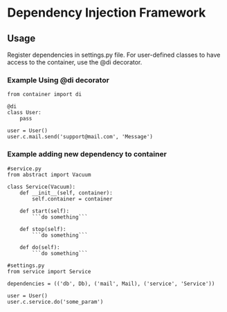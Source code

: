 # Dependency Injection Framework

## Usage

Register dependencies in settings.py file. For user-defined classes to have access to the container, use the @di decorator.

### Example Using @di decorator
```
from container import di

@di
class User:
    pass

user = User()
user.c.mail.send('support@mail.com', 'Message')
```

### Example adding new dependency to container
```
#service.py
from abstract import Vacuum

class Service(Vacuum):
    def __init__(self, container):
        self.container = container

    def start(self):
        ```do something```

    def stop(self):
        ```do something```

    def do(self):
        ```do something```
```
```
#settings.py
from service import Service

dependencies = (('db', Db), ('mail', Mail), ('service', 'Service'))
```
```
user = User()
user.c.service.do('some_param')
```
